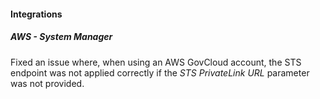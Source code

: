 
#### Integrations

##### AWS - System Manager

Fixed an issue where, when using an AWS GovCloud account, the STS endpoint was not applied correctly if the *STS PrivateLink URL* parameter was not provided.
